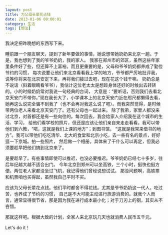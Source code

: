 ```yaml
---
layout: post
title: 为父母长辈花点钱
date: 2013-01-06 00:00:01
category: 生活
tags: [想法]
---
```


我决定把昨晚想的东西写下来。 

<!--more-->
睡前跟一个朋友聊天，提到了新年要做的事情，她说想带她奶奶来北京一趟。于是，我也想到了我的爷爷奶奶，我的家人。
我家在郑州市的郊区，虽然这些年家里条件好了些，但还算不上富裕。而且更重要的是，父母和爷爷奶奶都养成了勤俭节约的习惯，
每次说要让他们来北京看看我上学的地方，爷爷都严厉地批评我，说等你将来在北京安定下来，再将我们接过去吧，现在花这个钱干嘛。
奶奶总是不说话（斜着眼睛看爷爷），我估计这位老太太是想趁身体还好的时候出去转转的。小的时候奶奶常对我说一句经典的台词，
大意是：“要听话，否则我们去看北京天安门不带你。”现在我长大了，小学课本上的北京天安门近在咫尺都懒得去看，
她再这么说完全骗不到我了（也不会再对我这么说了吧）。而我突然觉得，是时候带两位老人来看北京天安门了。还有父母也一起过来。
除了我弟，家里人都没来过北京，对首都还是有一些向往的。每次回去，我会给家人介绍我在这个城市的生活、学习，
给他们看学校的照片，但还是应该让他们亲自来走走看看。我可以带他们到六教，“喏，这就是我们上课的地方”；到图书馆，
“这就是我常来借书的地方”。我可以带他们吃吃清华、北大的食堂和北京小吃，去一些有名的景点，好好逛一下京城。拍一些照片，
然后做一个相册。具体来了干什么可以再定，但我必须要趁早把他们搞到北京来了。 

是要趁早了。有些事情即使可以推迟，也没必要推迟。爷爷奶奶已经七十多岁，往后年纪越大越不适合出门。
今年北京到郑州可以坐高铁，三个小时，挺快也挺方便。两位老人家都没坐过飞机，我记得他们曾经说想试试。
那没问题啊，高铁票和机票咱也买得起，虽然我自己平时不买。 

应该为父母长辈花点钱。他们平时都舍不得花钱。尤其是爷爷奶奶这一代人，吃过苦，也养成了节约的习惯，
自己是不大可能主动进行旅游消费的。就我个人而言，通常显得很节省，那是因为我在进行成本最小化；对于刀刃上的钢，其实从不吝惜。 

那就这样吧。根据大致的计划，全家人来北京玩几天也就消费人民币五千元。 

Let's do it！ 
